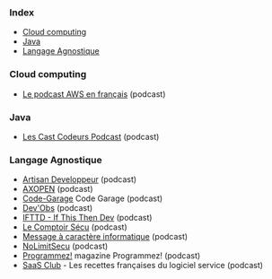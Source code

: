 ### Index

* [Cloud computing](#cloud-computing)
* [Java](#java)
* [Langage Agnostique](#langage-agnostique)


### Cloud computing

* [Le podcast AWS en français](https://aws.amazon.com/fr/blogs/france/podcasts) (podcast)


### Java

* [Les Cast Codeurs Podcast](https://lescastcodeurs.com) (podcast)


### Langage Agnostique

* [Artisan Developpeur](https://artisandeveloppeur.fr/podcast) (podcast)
* [AXOPEN](https://podcast.ausha.co/axopen) (podcast)
* [Code-Garage](https://code-garage.fr/podcast-code-garage) Code Garage (podcast)
* [Dev'Obs](https://devobs.p7t.tech) (podcast)
* [IFTTD - If This Then Dev](https://ifttd.io) (podcast)
* [Le Comptoir Sécu](https://www.comptoirsecu.fr) (podcast)
* [Message à caractère informatique](https://www.clever-cloud.com/fr/podcast) (podcast)
* [NoLimitSecu](https://www.nolimitsecu.fr) (podcast)
* [Programmez!](https://podcast.ausha.co/poddev) magazine Programmez! (podcast)
* [SaaS Club](https://podcast.ausha.co/saas-club) - Les recettes françaises du logiciel service (podcast)
